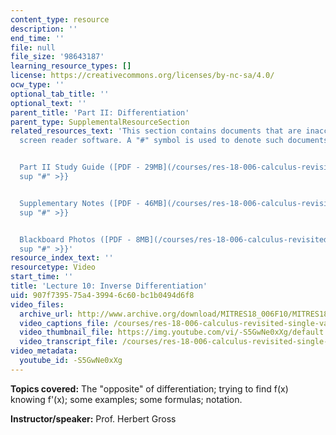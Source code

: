 ```yaml
---
content_type: resource
description: ''
end_time: ''
file: null
file_size: '98643187'
learning_resource_types: []
license: https://creativecommons.org/licenses/by-nc-sa/4.0/
ocw_type: ''
optional_tab_title: ''
optional_text: ''
parent_title: 'Part II: Differentiation'
parent_type: SupplementalResourceSection
related_resources_text: 'This section contains documents that are inaccessible to
  screen reader software. A "#" symbol is used to denote such documents.


  Part II Study Guide ([PDF - 29MB](/courses/res-18-006-calculus-revisited-single-variable-calculus-fall-2010/resources/mitres_18_006_study_2-1)){{<
  sup "#" >}}


  Supplementary Notes ([PDF - 46MB](/courses/res-18-006-calculus-revisited-single-variable-calculus-fall-2010/resources/mitres_18_006_supp_notes-1)){{<
  sup "#" >}}


  Blackboard Photos ([PDF - 8MB](/courses/res-18-006-calculus-revisited-single-variable-calculus-fall-2010/resources/mitres_18_006_blackboard-1)){{<
  sup "#" >}}'
resource_index_text: ''
resourcetype: Video
start_time: ''
title: 'Lecture 10: Inverse Differentiation'
uid: 907f7395-75a4-3994-6c60-bc1b0494d6f8
video_files:
  archive_url: http://www.archive.org/download/MITRES18_006F10/MITRES18_006F10_26_0210_300k.mp4
  video_captions_file: /courses/res-18-006-calculus-revisited-single-variable-calculus-fall-2010/d28d44c192c1552a9ebfc948fe6e1022_-S5GwNe0xXg.vtt
  video_thumbnail_file: https://img.youtube.com/vi/-S5GwNe0xXg/default.jpg
  video_transcript_file: /courses/res-18-006-calculus-revisited-single-variable-calculus-fall-2010/a8412d588934577fa55c7bfe6721d378_-S5GwNe0xXg.pdf
video_metadata:
  youtube_id: -S5GwNe0xXg
---
```


**Topics covered:** The "opposite" of differentiation; trying to find f(x) knowing f'(x); some examples; some formulas; notation.

**Instructor/speaker:** Prof. Herbert Gross

